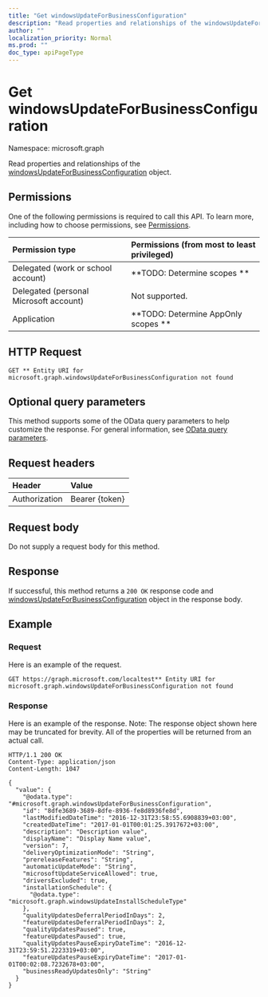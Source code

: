 ```yaml
---
title: "Get windowsUpdateForBusinessConfiguration"
description: "Read properties and relationships of the windowsUpdateForBusinessConfiguration object."
author: ""
localization_priority: Normal
ms.prod: ""
doc_type: apiPageType
---
```


# Get windowsUpdateForBusinessConfiguration

Namespace: microsoft.graph

Read properties and relationships of the [windowsUpdateForBusinessConfiguration](../resources/windowsupdateforbusinessconfiguration.md) object.

## Permissions
One of the following permissions is required to call this API. To learn more, including how to choose permissions, see [Permissions](/concepts/permissions-reference.md).

|Permission type|Permissions (from most to least privileged)|
|:---|:---|
|Delegated (work or school account)|**TODO: Determine scopes **|
|Delegated (personal Microsoft account)|Not supported.|
|Application|**TODO: Determine AppOnly scopes **|

## HTTP Request
<!-- {
  "blockType": "ignored"
}
-->
``` http
GET ** Entity URI for microsoft.graph.windowsUpdateForBusinessConfiguration not found
```

## Optional query parameters
This method supports some of the OData query parameters to help customize the response. For general information, see [OData query parameters](/graph/query-parameters).

## Request headers
|Header|Value|
|:---|:---|
|Authorization|Bearer {token}|

## Request body
Do not supply a request body for this method.

## Response
If successful, this method returns a `200 OK` response code and [windowsUpdateForBusinessConfiguration](../resources/windowsupdateforbusinessconfiguration.md) object in the response body.

## Example

### Request
Here is an example of the request.
<!-- {
  "blockType": "request",
  "name": "get_windowsupdateforbusinessconfiguration"
}
-->
``` http
GET https://graph.microsoft.com/localtest** Entity URI for microsoft.graph.windowsUpdateForBusinessConfiguration not found
```

### Response
Here is an example of the response. Note: The response object shown here may be truncated for brevity. All of the properties will be returned from an actual call.
<!-- {
  "blockType": "response",
  "truncated": true,
  "@odata.type": "microsoft.graph.windowsUpdateForBusinessConfiguration"
}
-->
``` http
HTTP/1.1 200 OK
Content-Type: application/json
Content-Length: 1047

{
  "value": {
    "@odata.type": "#microsoft.graph.windowsUpdateForBusinessConfiguration",
    "id": "8dfe3689-3689-8dfe-8936-fe8d8936fe8d",
    "lastModifiedDateTime": "2016-12-31T23:58:55.6908839+03:00",
    "createdDateTime": "2017-01-01T00:01:25.3917672+03:00",
    "description": "Description value",
    "displayName": "Display Name value",
    "version": 7,
    "deliveryOptimizationMode": "String",
    "prereleaseFeatures": "String",
    "automaticUpdateMode": "String",
    "microsoftUpdateServiceAllowed": true,
    "driversExcluded": true,
    "installationSchedule": {
      "@odata.type": "microsoft.graph.windowsUpdateInstallScheduleType"
    },
    "qualityUpdatesDeferralPeriodInDays": 2,
    "featureUpdatesDeferralPeriodInDays": 2,
    "qualityUpdatesPaused": true,
    "featureUpdatesPaused": true,
    "qualityUpdatesPauseExpiryDateTime": "2016-12-31T23:59:51.2223319+03:00",
    "featureUpdatesPauseExpiryDateTime": "2017-01-01T00:02:08.7232678+03:00",
    "businessReadyUpdatesOnly": "String"
  }
}
```

